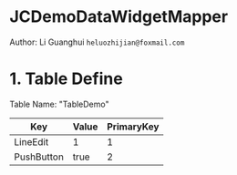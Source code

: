 # JCDemoDataWidgetMapper

Author: Li Guanghui `heluozhijian@foxmail.com`



# 1. Table Define

Table Name: "TableDemo"

| Key        | Value | PrimaryKey |
| ---------- | ----- | ---------- |
| LineEdit   | 1     | 1          |
| PushButton | true  | 2          |



